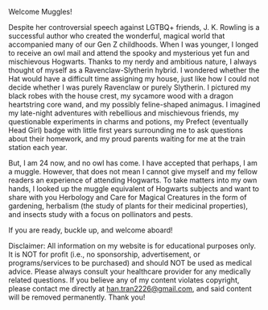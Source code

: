 Welcome Muggles!

Despite her controversial speech against LGTBQ+ friends, J. K. Rowling is a successful author who created the wonderful, magical world that accompanied many of our Gen Z childhoods. When I was younger, I longed to receive an owl mail and attend the spooky and mysterious yet fun and mischievous Hogwarts. Thanks to my nerdy and ambitious nature, I always thought of myself as a Ravenclaw-Slytherin hybrid. I wondered whether the Hat would have a difficult time assigning my house, just like how I could not decide whether I was purely Ravenclaw or purely Slytherin. I pictured my black robes with the house crest, my sycamore wood with a dragon heartstring core wand, and my possibly feline-shaped animagus. I imagined my late-night adventures with rebellious and mischievous friends, my questionable experiments in charms and potions, my Prefect (eventually Head Girl) badge with little first years surrounding me to ask questions about their homework, and my proud parents waiting for me at the train station each year.

But, I am 24 now, and no owl has come. I have accepted that perhaps, I am a muggle. However, that does not mean I cannot give myself and my fellow readers an experience of attending Hogwarts. To take matters into my own hands, I looked up the muggle equivalent of Hogwarts subjects and want to share with you Herbology and Care for Magical Creatures in the form of gardening, herbalism (the study of plants for their medicinal properties), and insects study with a focus on pollinators and pests.

If you are ready, buckle up, and welcome aboard!

Disclaimer: All information on my website is for educational purposes only. It is NOT for profit (i.e., no sponsorship, advertisement, or programs/services to be purchased) and should NOT be used as medical advice. Please always consult your healthcare provider for any medically related questions. If you believe any of my content violates copyright, please contact me directly at han.tran2226@gmail.com, and said content will be removed permanently. Thank you!
